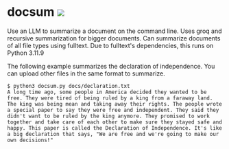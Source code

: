 # docsum ![](https://github.com/angzla/docsum/workflows/tests/badge.svg)
Use an LLM to summarize a document on the command line. Uses groq and recursive summarization for bigger documents. Can summarize documents of all file types using fulltext. Due to fulltext's dependencies, this runs on Python 3.11.9

The following example summarizes the declaration of independence. You can upload other files in the same format to summarize. 
```
$ python3 docsum.py docs/declaration.txt
A long time ago, some people in America decided they wanted to be free. They were tired of being ruled by a king from a faraway land. The king was being mean and taking away their rights. The people wrote a special paper to say they were free and independent. They said they didn't want to be ruled by the king anymore. They promised to work together and take care of each other to make sure they stayed safe and happy. This paper is called the Declaration of Independence. It's like a big declaration that says, "We are free and we're going to make our own decisions!"
```
